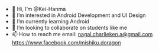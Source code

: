 - 👋 Hi, I’m @Kei-Hanma 
- 👀 I’m interested in Android Development and UI Design
- 🌱 I’m currently learning Android
- 💞️ I’m looking to collaborate on students like me
- 📫 How to reach me email: nagal.charlieken.a@gmail.com https://www.facebook.com/mishiku.doragon

<!---
Kei-Hanma/Kei-Hanma is a ✨ special ✨ repository because its `README.md` (this file) appears on your GitHub profile.
You can click the Preview link to take a look at your changes.
--->

